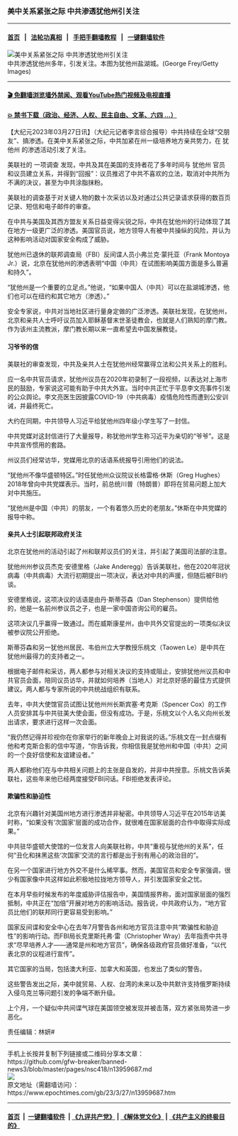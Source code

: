 ### 美中关系紧张之际 中共渗透犹他州引关注
------------------------

#### [首页](https://github.com/gfw-breaker/banned-news3/blob/master/README.md) &nbsp;&nbsp;|&nbsp;&nbsp; [法轮功真相](https://github.com/begood0513/basic/blob/master/README.md)  &nbsp;&nbsp;|&nbsp;&nbsp; [手把手翻墙教程](https://github.com/gfw-breaker/guides/wiki)  &nbsp;&nbsp;|&nbsp;&nbsp; [一键翻墙软件](https://github.com/gfw-breaker/nogfw/blob/master/README.md)  



<div><img alt="美中关系紧张之际 中共渗透犹他州引关注" class="attachment-djy_600_400 size-djy_600_400 wp-post-image" src="https://i.epochtimes.com/assets/uploads/2015/09/1509260310142262-600x400.jpg"/>
<div class="caption">
 中共渗透犹他州多年，引发关注。本图为犹他州盐湖城。(George Frey/Getty Images)
</div></div><hr/>

#### [ 🎬  免翻墙浏览墙外禁闻、观看YouTube热门视频及电视直播](https://github.com/gfw-breaker/HelloWorld)

#### [ 💥  禁书下载（政治、经济、人权、民主自由、文革、六四 ...）](https://github.com/gfw-breaker/books/blob/master/README.md)

<div><p>
 【大纪元2023年03月27日讯】（大纪元记者李言综合报导）中共持续在全球“交朋友”、搞渗透。在美中关系紧张之际，中共加紧在州一级培养地方亲共势力，在
 <ok href="https://www.epochtimes.com/gb/tag/%E7%8A%B9%E4%BB%96%E5%B7%9E.html">
  犹他州
 </ok>
 的渗透活动引发了关注。
</p>
<p>
 美联社的
 <ok href="https://apnews.com/article/china-foreign-influence-utah-legislature-mormon-church-921526d0c8eda2732c361488d20dd1b4" rel="noopener noreferrer" target="_blank">
  一项调查
 </ok>
 发现，中共及其在美国的支持者花了多年时间与
 <ok href="https://www.epochtimes.com/gb/tag/%E7%8A%B9%E4%BB%96%E5%B7%9E.html">
  犹他州
 </ok>
 官员和议员建立关系，并得到“回报”：议员推迟了中共不喜欢的立法，取消对中共所为不满的决议，甚至为中共涂脂抹粉。
</p>
<p>
 美联社的调查基于对关键人物的数十次采访以及对通过公共记录请求获得的数百页记录、短信和电子邮件的审查。
</p>
<p>
 在中共与美国及其西方盟友关系日益变得尖锐之际，中共在犹他州的行动体现了其在地方一级更广泛的渗透。美国官员说，地方领导人有被中共操纵的风险，并认为这种影响活动对国家安全构成了威胁。
</p>
<p>
 犹他州已退休的联邦调查局（FBI）反间谍人员小弗兰克‧蒙托亚（Frank Montoya Jr.）说，北京在犹他州的渗透表明“中国（中共）在试图影响美国方面是多么普遍和持久”。
</p>
<p>
 “犹他州是一个重要的立足点。”他说，“如果中国人（中共）可以在盐湖城渗透，他们也可以在纽约和其它地方（渗透）。”
</p>
<p>
 安全专家说，中共对当地社区进行量身定做的广泛渗透。美联社发现，在犹他州，北京和亲共人士呼吁议员加入耶稣基督末世圣徒教会，也就是人们熟知的摩门教。作为该州主流教派，摩门教长期以来一直希望去中国发展教徒。
</p>
<h4>
 习爷爷的信
</h4>
<p>
 美联社的审查发现，中共及亲共人士在犹他州经常赢得立法和公共关系上的胜利。
</p>
<p>
 应一名中共官员请求，犹他州议员在2020年初录制了一段视频，以表达对上海市民的鼓励，专家说这可能有助于中共大外宣。当时中共正忙于平息李文亮事件引发的公众舆论。李文亮医生因披露COVID-19（中共病毒）疫情危险性而遭到公安训诫，并最终死亡。
</p>
<p>
 大约在同期，中共领导人习近平给犹他州四年级小学生写了一封信。
</p>
<p>
 中共党媒对这封信进行了大量报导，称犹他州学生称习近平为亲切的“爷爷”。这是中共宣传惯用的套路。
</p>
<p>
 州议员们经常访华，党媒用北京的话语系统报导引用他们的说法。
</p>
<p>
 “犹他州不像华盛顿特区。”时任犹他州众议院议长格雷格‧休斯（Greg Hughes）2018年曾向中共党媒表示。当时，前总统川普（特朗普）即将在贸易问题上加大对中共施压。
</p>
<p>
 “犹他州是中国（中共）的朋友，一个有着悠久历史的老朋友。”休斯在中共党媒的报导中称。
</p>
<h4>
 亲共人士引起联邦政府关注
</h4>
<p>
 北京在犹他州的活动引起了州和联邦议员们的关注，并引起了美国司法部的注意。
</p>
<p>
 犹他州州参议员杰克‧安德里格（Jake Anderegg）告诉美联社，他在2020年冠状病毒（中共病毒）大流行初期提出一项决议，表达对中共的声援，但随后被FBI约谈。
</p>
<p>
 安德里格说，这项决议的话语是由丹‧斯蒂芬森（Dan Stephenson）提供给他的，他是一名前州参议员之子，也是一家中国咨询公司的雇员。
</p>
<p>
 这项决议几乎赢得一致通过。而在威斯康星州，由中共外交官提出的一项类似决议被参议院公开拒绝。
</p>
<p>
 斯蒂芬森和另一犹他州居民、韦伯州立大学教授乐桃文（Taowen Le）是中共在犹他州最得力的支持者之一。
</p>
<p>
 根据电子邮件和采访，两人都参与对相关决议的支持或阻止，安排犹他州议员和中共官员会面，陪同议员访华，并就如何培养（当地人）对北京好感的最佳方式提供建议。两人都与专家所说的中共统战组织有联系。
</p>
<p>
 去年，中共大使馆官员试图让犹他州州长斯宾塞‧考克斯（Spencer Cox）的工作人员安排其与中共驻美大使会面，但没有成功。于是，乐桃文以个人名义向州长发出请求，要求进行这样一次会面。
</p>
<p>
 “我仍然记得并珍视你在你家举行的新年晚会上对我说的话。”乐桃文在一封点缀有他和考克斯合影的信中写道，“你告诉我，你相信我是犹他州和中国（中共）之间的一个良好信使和友谊建设者。”
</p>
<p>
 两人都称他们在与中共相关问题上的主张是自发的，并非中共授意。乐桃文告诉美联社，这些年来他已经两度接受FBI问话。FBI拒绝发表评论。
</p>
<h4>
 欺骗性和胁迫性
</h4>
<p>
 北京有兴趣针对美国州地方进行渗透并非秘密。中共领导人习近平在2015年访美时称，“如果没有‘次国家’层面的成功合作，就很难在国家层面的合作中取得实际成果。”
</p>
<p>
 中共驻华盛顿大使馆的一位发言人向美联社称，中共“重视与犹他州的关系”，任何“丑化和抹黑这些‘次国家’交流的言行都是出于别有用心的政治目的”。
</p>
<p>
 在另一个国家进行地方外交不是什么稀罕事。然而，美国官员和安全专家强调，很少有国家像中共这样如此积极地拉拢地方领导人，并引发国家安全之忧。
</p>
<p>
 在本月早些时候发布的年度威胁评估报告中，美国情报界称，面对国家层面的强烈抵制，中共正在“加倍”开展对地方的影响活动。报告说，中共政府认为，“地方官员比他们的联邦同行更容易受到影响。”
</p>
<p>
 国家反间谍和安全中心在去年7月警告各州和地方官员注意中共“欺骗性和胁迫性”的影响行动。而FBI局长克里斯托弗‧雷（Christopher Wray）去年指责中共寻求“尽早培养人才——通常是州和地方官员”，确保各级政府官员做好准备，“以代表北京的议程进行宣传”。
</p>
<p>
 其它国家的当局，包括澳大利亚、加拿大和英国，也发出了类似的警告。
</p>
<p>
 这些警告发出之际，美中就贸易、人权、台湾的未来以及中共默许支持俄罗斯持续入侵乌克兰等问题引发的争端不断升级。
</p>
<p>
 上个月，一个疑似中共间谍气球在美国领空被发现并被击落，双方紧张局势进一步恶化。
</p>
<p>
 责任编辑：林妍#
</p>
</div>
<hr/>
手机上长按并复制下列链接或二维码分享本文章：<br/>
https://github.com/gfw-breaker/banned-news3/blob/master/pages/nsc418/n13959687.md <br/>
<a href='https://github.com/gfw-breaker/banned-news3/blob/master/pages/nsc418/n13959687.md'><img src='https://github.com/gfw-breaker/banned-news3/blob/master/pages/nsc418/n13959687.md.png'/></a> <br/>
原文地址（需翻墙访问）：https://www.epochtimes.com/gb/23/3/27/n13959687.htm


------------------------
#### [首页](https://github.com/gfw-breaker/banned-news3/blob/master/README.md) &nbsp;|&nbsp; [一键翻墙软件](https://github.com/gfw-breaker/nogfw/blob/master/README.md) &nbsp;| [《九评共产党》](https://github.com/gfw-breaker/9ping.md/blob/master/README.md#九评之一评共产党是什么) | [《解体党文化》](https://github.com/gfw-breaker/jtdwh.md/blob/master/README.md) | [《共产主义的终极目的》](https://github.com/gfw-breaker/gczydzjmd.md/blob/master/README.md)


<img src='http://gfw-breaker.win/banned-news3/pages/nsc418/n13959687.md' width='0px' height='0px'/>